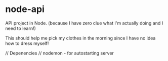 # node-api

API project in Node.  (because I have zero clue what I'm actually doing and I need to learn!)

This should help me pick my clothes in the morning since I have no idea how to dress myself!





// Depenencies //
nodemon - for autostarting server
